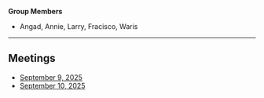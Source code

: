 **Group Members**  
- Angad, Annie, Larry, Fracisco, Waris  

---

## Meetings
- [September 9, 2025](./meetings/sept-9-2025.md)  
- [September 10, 2025](./meetings/sept-10-2025.md)
